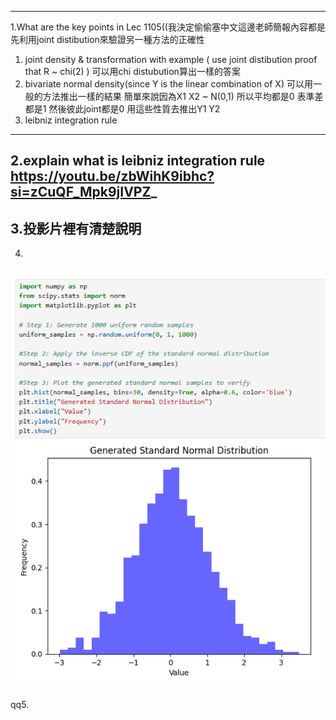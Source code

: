 ----------------------------------------------------------------------------
1.What are the key points in Lec 1105((我決定偷偷塞中文這邊老師簡報內容都是先利用joint distibution來驗證另一種方法的正確性

 1. joint density & transformation with example ( use joint distibution proof that R ~ chi(2) )
    可以用chi distubution算出一樣的答案
 2. bivariate normal density(since Y is the linear combination of X) 
    可以用一般的方法推出一樣的結果
    簡單來說因為X1 X2 ~ N(0,1) 所以平均都是0 表準差都是1 然後彼此joint都是0
    用這些性質去推出Y1 Y2
 3. leibniz integration rule
----------------------------------------------------------------------------
2.explain what is leibniz integration rule
  https://youtu.be/zbWihK9ibhc?si=zCuQF_Mpk9jIVPZ_
----------------------------------------------------------------------------
3.投影片裡有清楚說明
----------------------------------------------------------------------------
4.
![image](https://github.com/HWTeng-Teaching/202409-Math-Stat/blob/main/HW1105/18_Tim/%E8%9E%A2%E5%B9%95%E6%93%B7%E5%8F%96%E7%95%AB%E9%9D%A2%202024-11-25%20192308.png)
----------------------------------------------------------------------------
qq5.
